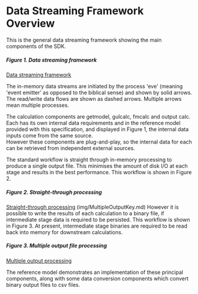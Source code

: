 # Data Streaming Framework Overview

This is the general data streaming framework showing the main components of the SDK.

##### Figure 1. Data streaming framework
[Data streaming framework](img/DataStreamFramework.md)

The in-memory data streams are initiated by the process 'eve' (meaning 'event emitter' as opposed to the biblical sense) and shown by solid arrows. The read/write data flows are shown as dashed arrows. Multiple arrows mean multiple processes. 

The calculation components are getmodel, gulcalc, fmcalc and output calc. Each has its own internal data requirements and in the reference model provided with this specification, and displayed in Figure 1, the internal data inputs come from the same source.  
However these components are plug-and-play, so the internal data for each can be retrieved from independent external sources. 

The standard workflow is straight through in-memory processing to produce a single output file.  This minimises the amount of disk I/O at each stage and results in the best performance. This workflow is shown in Figure 2.

##### Figure 2. Straight-through processing
[Straight-through processing](img/SingleOutput.md)
(img/MultipleOutputKey.md)
However it is possible to write the results of each calculation to a binary file, if intermediate stage data is required to be persisted. This workflow is shown in Figure 3.
At present, intermediate stage binaries are required to be read back into memory for downstream calculations.

##### Figure 3. Multiple output file processing
[Multiple output processing](img/MultipleOutput1.md)


The reference model demonstrates an implementation of these principal components, along with some data conversion components which convert binary output files to csv files. 


